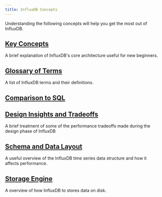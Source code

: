 ```yaml
---
title: InfluxDB Concepts
---
```


Understanding the following concepts will help you get the most out of InfluxDB.

## [Key Concepts](/influxdb/v1.3/concepts/key_concepts/)

A brief explanation of InfluxDB's core architecture useful for new beginners.

## [Glossary of Terms](/influxdb/v1.3/concepts/glossary/)

A list of InfluxDB terms and their definitions.

## [Comparison to SQL](/influxdb/v1.3/concepts/crosswalk/)

## [Design Insights and Tradeoffs](/influxdb/v1.3/concepts/insights_tradeoffs/)

A brief treatment of some of the performance tradeoffs made during the design phase of InfluxDB

## [Schema and Data Layout](/influxdb/v1.3/concepts/schema_and_data_layout/)

A useful overview of the InfluxDB time series data structure and how it affects performance.

## [Storage Engine](/influxdb/v1.3/concepts/storage_engine/)

A overview of how InfluxDB to stores data on disk.
